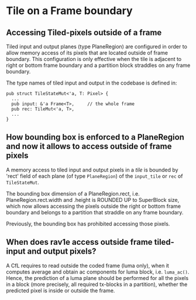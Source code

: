 # Tile on a Frame boundary

## Accessing Tiled-pixels outside of a frame

Tiled input and output planes (type PlaneRegion) are configured in order to
allow memory access of its pixels that are located outside of frame boundary.
This configuration is only effective when the tile is adjacent to right or bottom frame boundary and
a partition block straddles on any frame boundary.

The type names of tiled input and output in the codebase is defined in:

```
pub struct TileStateMut<'a, T: Pixel> {
  ...
  pub input: &'a Frame<T>,     // the whole frame
  pub rec: TileMut<'a, T>,
  ...
}
```

## How bounding box is enforced to a PlaneRegion and now it allows to access outside of frame pixels

A memory access to tiled input and output pixels in a _tile_ 
is bounded by 'rect' field of each plane (of type `PlaneRegion`) of the `input_tile` or `rec` of `TileStateMut`.

The bounding box dimension of a PlaneRegion.rect, i.e. PlaneRegion.rect.width and .height is ROUNDED UP to SuperBlock size,
which now allows accessing the pixels outside the right or bottom frame boundary and belongs to a partition that straddle on any frame boundary.

Previously, the bounding box has prohibited accessing those pixels. 

## When does rav1e access outside frame tiled-input and output pixels?

A CfL requires to read outside the coded frame (luma only), when it computes average
and obtain ac components for luma block, i.e. `luma_ac()`.
Hence, the prediction of a luma plane should be performed for all the pixels in a block
(more precisely, all required tx-blocks in a partition), whether the predicted pixel is inside or outside the frame.
